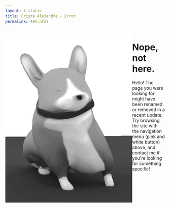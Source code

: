 ```yaml
---
layout: 4-static
title: Crista Alejandre - Error
permalink: 404.html
---
```

<img src="/images/404-corgi.gif" class="small" style="float: left;">

<h1>Nope, not here.</h1>

<div class="error">
	<p>
Hello! The page you were looking for might have been renamed or removed in a recent update. Try browsing the site with the navigation menu (pink and white button) above, and contact me if you're looking for something specific!
</p>
</div>




